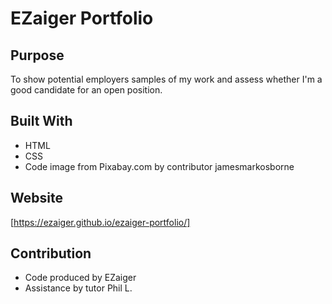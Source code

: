 # EZaiger Portfolio

## Purpose
To show potential employers samples of my work and assess whether I'm a good candidate for an open position.

## Built With
* HTML
* CSS
* Code image from Pixabay.com by contributor jamesmarkosborne 

## Website
[https://ezaiger.github.io/ezaiger-portfolio/]

## Contribution
* Code produced by EZaiger
* Assistance by tutor Phil L.
